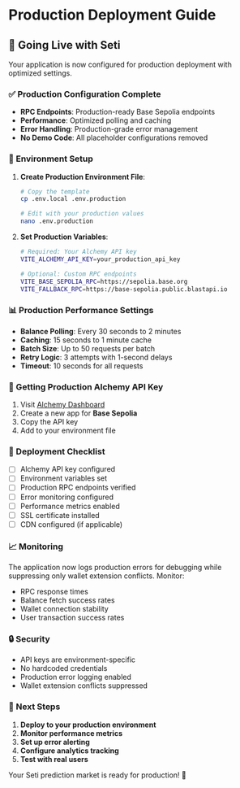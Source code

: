 # Production Deployment Guide

## 🚀 Going Live with Seti

Your application is now configured for production deployment with optimized settings.

### ✅ Production Configuration Complete

- **RPC Endpoints**: Production-ready Base Sepolia endpoints
- **Performance**: Optimized polling and caching
- **Error Handling**: Production-grade error management
- **No Demo Code**: All placeholder configurations removed

### 🔧 Environment Setup

1. **Create Production Environment File**:
   ```bash
   # Copy the template
   cp .env.local .env.production
   
   # Edit with your production values
   nano .env.production
   ```

2. **Set Production Variables**:
   ```bash
   # Required: Your Alchemy API key
   VITE_ALCHEMY_API_KEY=your_production_api_key
   
   # Optional: Custom RPC endpoints
   VITE_BASE_SEPOLIA_RPC=https://sepolia.base.org
   VITE_FALLBACK_RPC=https://base-sepolia.public.blastapi.io
   ```

### 📊 Production Performance Settings

- **Balance Polling**: Every 30 seconds to 2 minutes
- **Caching**: 15 seconds to 1 minute cache
- **Batch Size**: Up to 50 requests per batch
- **Retry Logic**: 3 attempts with 1-second delays
- **Timeout**: 10 seconds for all requests

### 🔑 Getting Production Alchemy API Key

1. Visit [Alchemy Dashboard](https://dashboard.alchemy.com/)
2. Create a new app for **Base Sepolia**
3. Copy the API key
4. Add to your environment file

### 🚀 Deployment Checklist

- [ ] Alchemy API key configured
- [ ] Environment variables set
- [ ] Production RPC endpoints verified
- [ ] Error monitoring configured
- [ ] Performance metrics enabled
- [ ] SSL certificate installed
- [ ] CDN configured (if applicable)

### 📈 Monitoring

The application now logs production errors for debugging while suppressing only wallet extension conflicts. Monitor:

- RPC response times
- Balance fetch success rates
- Wallet connection stability
- User transaction success rates

### 🔒 Security

- API keys are environment-specific
- No hardcoded credentials
- Production error logging enabled
- Wallet extension conflicts suppressed

### 🎯 Next Steps

1. **Deploy to your production environment**
2. **Monitor performance metrics**
3. **Set up error alerting**
4. **Configure analytics tracking**
5. **Test with real users**

Your Seti prediction market is ready for production! 🎉

